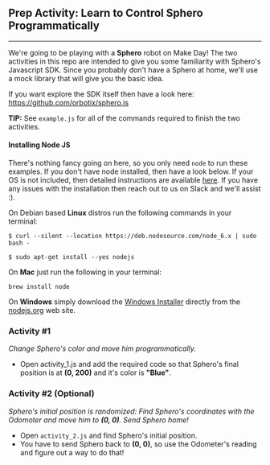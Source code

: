 ## Prep Activity: Learn to Control Sphero Programmatically

---

We're going to be playing with a <b>Sphero</b> robot on Make Day! The two activities in this repo are intended to give you some familiarity with Sphero's Javascript SDK. Since you probably don't have a Sphero at home, we'll use a mock library that will give you the basic idea.

If you want explore the SDK itself then have a look here: https://github.com/orbotix/sphero.js

<b>TIP:</b> See `example.js` for all of the commands required to finish the two activities.

#### Installing Node JS

There's nothing fancy going on here, so you only need `node` to run these examples. If you don't have node installed, then have a look below. If your OS is not included, then detailed instructions are available [here](https://github.com/nodejs/node/wiki/Installing-Node.js-via-package-manager#debian-and-ubuntu-based-linux-distributions). If you have any issues with the installation then reach out to us on Slack and we'll assist :).

On Debian based <b>Linux</b> distros run the following commands in your terminal:
```console
$ curl --silent --location https://deb.nodesource.com/node_6.x | sudo bash -
```
```console
$ sudo apt-get install --yes nodejs
```

On <b>Mac</b> just run the following in your terminal:
```console
brew install node
```

On <b>Windows</b> simply download the [Windows Installer](https://nodejs.org/en/#download) directly from the [nodejs.org](https://nodejs.org/en/) web site.

### Activity #1

<i> Change Sphero's color and move him programmatically. </i>

* Open activity_1.js and add the required code so that Sphero's final position is at <b>(0, 200)</b> and it's color is <b>"Blue"</b>.

### Activity #2 (Optional)

<i> Sphero's initial position is randomized: Find Sphero's coordinates with the Odomoter and move him to <b>(0, 0)</b>. Send Sphero home! </i>

* Open `activity_2.js` and find Sphero's initial position.
* You have to send Sphero back to <b>(0, 0)</b>, so use the Odometer's reading and figure out a way to do that!